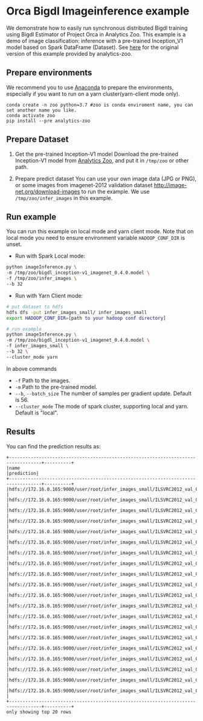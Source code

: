 # Orca Bigdl Imageinference example

We demonstrate how to easily run synchronous distributed Bigdl training using Bigdl Estimator of Project Orca in Analytics Zoo. 
This example is a demo of image classification: inference with a pre-trained Inception_V1 model based on Spark DataFrame (Dataset). 
See [here](https://github.com/intel-analytics/analytics-zoo/tree/master/pyzoo/zoo/examples/nnframes/imageInference) for the original version of this example provided by analytics-zoo.

## Prepare environments
We recommend you to use [Anaconda](https://www.anaconda.com/distribution/#linux) to prepare the environments, especially if you want to run on a yarn cluster(yarn-client mode only).
```
conda create -n zoo python=3.7 #zoo is conda enviroment name, you can set another name you like.
conda activate zoo
pip install --pre analytics-zoo
```

## Prepare Dataset
1. Get the pre-trained Inception-V1 model
Download the pre-trained Inception-V1 model from [Analytics Zoo](https://s3-ap-southeast-1.amazonaws.com/bigdl-models/imageclassification/imagenet/bigdl_inception-v1_imagenet_0.4.0.model),
and put it in `/tmp/zoo` or other path.

2. Prepare predict dataset
You can use your own image data (JPG or PNG), or some images from imagenet-2012 validation
dataset <http://image-net.org/download-images> to run the example. We use `/tmp/zoo/infer_images`
in this example.


## Run example
You can run this example on local mode and yarn client mode. 
Note that on local mode you need to ensure environment variable `HADOOP_CONF_DIR` is unset.

- Run with Spark Local mode:
```bash
python imageInference.py \
-m /tmp/zoo/bigdl_inception-v1_imagenet_0.4.0.model \
-f /tmp/zoo/infer_images \
--b 32
```

- Run with Yarn Client mode:
```bash
# put dataset to hdfs
hdfs dfs -put infer_images_small/ infer_images_small
export HADOOP_CONF_DIR=[path to your hadoop conf directory]

# run example
python imageInference.py \
-m /tmp/zoo/bigdl_inception-v1_imagenet_0.4.0.model \
-f infer_images_small \
--b 32 \
--cluster_mode yarn
```

In above commands
* `-f` Path to the images.
* `-m` Path to the pre-trained model.
* `--b`, `--batch_size` The number of samples per gradient update. Default is 56.
* `--cluster_mode` The mode of spark cluster, supporting local and yarn. Default is "local".


## Results
You can find the prediction results as:
```
+----------------------------------------------------------------------------------+----------+
|name                                                                              |prediction|
+----------------------------------------------------------------------------------+----------+
|hdfs://172.16.0.165:9000/user/root/infer_images_small/ILSVRC2012_val_00000010.JPEG|283.0     |
|hdfs://172.16.0.165:9000/user/root/infer_images_small/ILSVRC2012_val_00000011.JPEG|109.0     |
|hdfs://172.16.0.165:9000/user/root/infer_images_small/ILSVRC2012_val_00000012.JPEG|286.0     |
|hdfs://172.16.0.165:9000/user/root/infer_images_small/ILSVRC2012_val_00000013.JPEG|370.0     |
|hdfs://172.16.0.165:9000/user/root/infer_images_small/ILSVRC2012_val_00000014.JPEG|757.0     |
|hdfs://172.16.0.165:9000/user/root/infer_images_small/ILSVRC2012_val_00000015.JPEG|595.0     |
|hdfs://172.16.0.165:9000/user/root/infer_images_small/ILSVRC2012_val_00000016.JPEG|147.0     |
|hdfs://172.16.0.165:9000/user/root/infer_images_small/ILSVRC2012_val_00000017.JPEG|1.0       |
|hdfs://172.16.0.165:9000/user/root/infer_images_small/ILSVRC2012_val_00000018.JPEG|21.0      |
|hdfs://172.16.0.165:9000/user/root/infer_images_small/ILSVRC2012_val_00000019.JPEG|478.0     |
|hdfs://172.16.0.165:9000/user/root/infer_images_small/ILSVRC2012_val_00000020.JPEG|517.0     |
|hdfs://172.16.0.165:9000/user/root/infer_images_small/ILSVRC2012_val_00000021.JPEG|334.0     |
|hdfs://172.16.0.165:9000/user/root/infer_images_small/ILSVRC2012_val_00000022.JPEG|179.0     |
|hdfs://172.16.0.165:9000/user/root/infer_images_small/ILSVRC2012_val_00000023.JPEG|948.0     |
|hdfs://172.16.0.165:9000/user/root/infer_images_small/ILSVRC2012_val_00000024.JPEG|727.0     |
|hdfs://172.16.0.165:9000/user/root/infer_images_small/ILSVRC2012_val_00000025.JPEG|23.0      |
|hdfs://172.16.0.165:9000/user/root/infer_images_small/ILSVRC2012_val_00000026.JPEG|846.0     |
|hdfs://172.16.0.165:9000/user/root/infer_images_small/ILSVRC2012_val_00000027.JPEG|270.0     |
|hdfs://172.16.0.165:9000/user/root/infer_images_small/ILSVRC2012_val_00000028.JPEG|166.0     |
|hdfs://172.16.0.165:9000/user/root/infer_images_small/ILSVRC2012_val_00000029.JPEG|64.0      |
+----------------------------------------------------------------------------------+----------+
only showing top 20 rows

```
